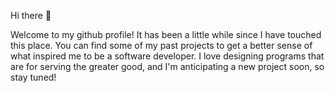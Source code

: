 Hi there 👋

Welcome to my github profile! It has been a little while since I have touched this place. You can find some of my past projects to get a better sense of what inspired me to be a software developer. I love designing programs that are for serving the greater good, and I'm anticipating a new project soon, so stay tuned!
